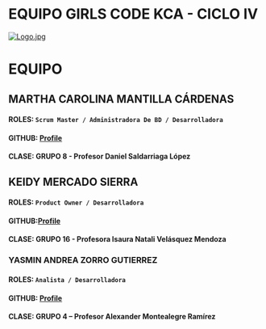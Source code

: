 # EQUIPO GIRLS CODE KCA  - CICLO IV

[![Logo.jpg](https://i.postimg.cc/kMyVfNq1/Logo.jpg)](https://postimg.cc/BtXQvK8H)

# EQUIPO <GIRLS CODE KCA> 


## MARTHA CAROLINA MANTILLA CÁRDENAS 
#### ROLES:  `Scrum Master / Administradora De BD / Desarrolladora`
#### GITHUB: [Profile](https://github.com/carolinamantilla)
#### CLASE: GRUPO 8 - Profesor Daniel Saldarriaga López



## KEIDY MERCADO SIERRA 
#### ROLES: `Product Owner / Desarrolladora`
#### GITHUB:[Profile](https://github.com/kemesy07)
#### CLASE: GRUPO 16 - Profesora Isaura Natali Velásquez Mendoza


  

### YASMIN ANDREA ZORRO GUTIERREZ 
#### ROLES: `Analista / Desarrolladora`
#### GITHUB: [Profile](https://github.com/AndreaZorroG)
#### CLASE: GRUPO 4 – Profesor Alexander Montealegre Ramírez
